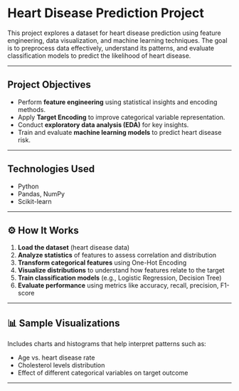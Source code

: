 # Heart Disease Prediction Project

This project explores a dataset for heart disease prediction using feature engineering, data visualization, and machine learning techniques.
The goal is to preprocess data effectively, understand its patterns, and evaluate classification models to predict the likelihood of heart disease.

---

## Project Objectives

- Perform **feature engineering** using statistical insights and encoding methods.
- Apply **Target Encoding** to improve categorical variable representation.
- Conduct **exploratory data analysis (EDA)** for key insights.
- Train and evaluate **machine learning models** to predict heart disease risk.

---

## Technologies Used

- Python
- Pandas, NumPy
- Scikit-learn

---

## ⚙️ How It Works

1. **Load the dataset** (heart disease data)
2. **Analyze statistics** of features to assess correlation and distribution
3. **Transform categorical features** using One-Hot Encoding
4. **Visualize distributions** to understand how features relate to the target
5. **Train classification models** (e.g., Logistic Regression, Decision Tree)
6. **Evaluate performance** using metrics like accuracy, recall, precision, F1-score

---

## 📊 Sample Visualizations

Includes charts and histograms that help interpret patterns such as:
- Age vs. heart disease rate
- Cholesterol levels distribution
- Effect of different categorical variables on target outcome

---
